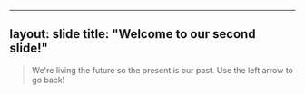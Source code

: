 ----
layout: slide
title: "Welcome to our second slide!"
-----
> We're living the future so the present is our past.
Use the left arrow to go back!
